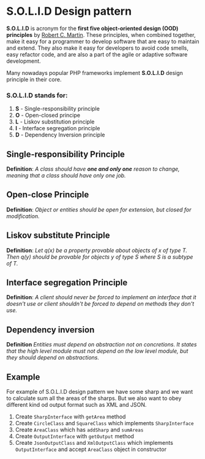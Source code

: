 # S.O.L.I.D Design pattern 

**S.O.L.I.D** is acronym for the **first five object-oriented design (OOD) principles** by [Robert C. Martin](https://en.wikipedia.org/wiki/Robert_C._Martin).
These principles, when combined together, make it easy for a programmer to develop software that are easy to maintain and extend. They also make it easy for developers to avoid code smells, easy refactor code, and are also a part of the agile or adaptive software development.    

Many nowadays popular PHP frameworks implement **S.O.L.I.D** design principle in their core.   

### S.O.L.I.D stands for:

1. **S** - Single-responsibility principle
2. **O** - Open-closed principe 
3. **L** - Liskov substitution principle
4. **I** - Interface segregation principle
5. **D** - Dependency Inversion  principle
 
 
 ## Single-responsibility Principle
 
 **Definition**: _A class should have **one and only one** reason to change, meaning that a class should have only one job._
 
 ## Open-close Principle
 
 **Definition**: _Object or entities should be open for extension, but closed for modification._
 
 ## Liskov  substitute Principle
 
 **Definition**: _Let q(x) be a property provable about objects of x of type T. Then q(y) should be provable for objects y of type S where S is a subtype of T._
 
 ## Interface segregation  Principle
 
 **Definition**: _A client should never be forced to implement an interface that it doesn't use or client shouldn't be forced to depend on methods they don't use._

## Dependency inversion

**Definition** _Entities must depend on abstraction not on concretions. It states that the high level module must not depend on the low level module, but they should depend on abstractions._
 
 ## Example
 
 For example of S.O.L.I.D design pattern we have some sharp and we want to calculate sum all the areas of the sharps. 
 But we also want to obey different kind od output format such as XML and JSON.
 
 1. Create `SharpInterface` with `getArea` method    
 2. Create `CircleClass` and `SquareClass` which implements  `SharpInterface`
 3. Create `AreaClass` which has `addSharp` and `sumAreas`
 4. Create `OutputInterface` with  `getOutput` method 
 5. Create `JsonOutputClass` and `XmlOutputClass` which implements `OutputInterface` and accept `AreaClass` object in constructor 
